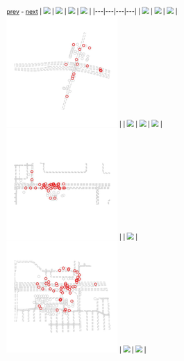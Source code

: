 
[prev](#blank) - [next](gal_1.md)
| [![](../thumb/uncompressed_scenario_training_training.tfrecord-00247-of-01000.gif)](../vid/uncompressed_scenario_training_training.tfrecord-00247-of-01000.gif)  | [![](../thumb/uncompressed_scenario_training_training.tfrecord-00094-of-01000.gif)](../vid/uncompressed_scenario_training_training.tfrecord-00094-of-01000.gif)  | [![](../thumb/uncompressed_scenario_training_training.tfrecord-00097-of-01000.gif)](../vid/uncompressed_scenario_training_training.tfrecord-00097-of-01000.gif)  | [![](../thumb/uncompressed_scenario_training_training.tfrecord-00191-of-01000.gif)](../vid/uncompressed_scenario_training_training.tfrecord-00191-of-01000.gif)  |
|---|---|---|---|
| [![](../thumb/uncompressed_scenario_training_training.tfrecord-00078-of-01000.gif)](../vid/uncompressed_scenario_training_training.tfrecord-00078-of-01000.gif)  | [![](../thumb/uncompressed_scenario_training_training.tfrecord-00264-of-01000.gif)](../vid/uncompressed_scenario_training_training.tfrecord-00264-of-01000.gif)  | [![](../thumb/uncompressed_scenario_training_training.tfrecord-00029-of-01000.gif)](../vid/uncompressed_scenario_training_training.tfrecord-00029-of-01000.gif)  | [![](../thumb/uncompressed_scenario_training_training.tfrecord-00344-of-01000.gif)](../vid/uncompressed_scenario_training_training.tfrecord-00344-of-01000.gif)  |
| [![](../thumb/uncompressed_scenario_training_training.tfrecord-00098-of-01000.gif)](../vid/uncompressed_scenario_training_training.tfrecord-00098-of-01000.gif)  | [![](../thumb/uncompressed_scenario_training_training.tfrecord-00103-of-01000.gif)](../vid/uncompressed_scenario_training_training.tfrecord-00103-of-01000.gif)  | [![](../thumb/uncompressed_scenario_training_training.tfrecord-00115-of-01000.gif)](../vid/uncompressed_scenario_training_training.tfrecord-00115-of-01000.gif)  | [![](../thumb/uncompressed_scenario_training_training.tfrecord-00307-of-01000.gif)](../vid/uncompressed_scenario_training_training.tfrecord-00307-of-01000.gif)  |
| [![](../thumb/uncompressed_scenario_training_training.tfrecord-00061-of-01000.gif)](../vid/uncompressed_scenario_training_training.tfrecord-00061-of-01000.gif)  | [![](../thumb/uncompressed_scenario_training_training.tfrecord-00346-of-01000.gif)](../vid/uncompressed_scenario_training_training.tfrecord-00346-of-01000.gif)  | [![](../thumb/uncompressed_scenario_training_training.tfrecord-00272-of-01000.gif)](../vid/uncompressed_scenario_training_training.tfrecord-00272-of-01000.gif)  | [![](../thumb/uncompressed_scenario_training_training.tfrecord-00069-of-01000.gif)](../vid/uncompressed_scenario_training_training.tfrecord-00069-of-01000.gif)  |
